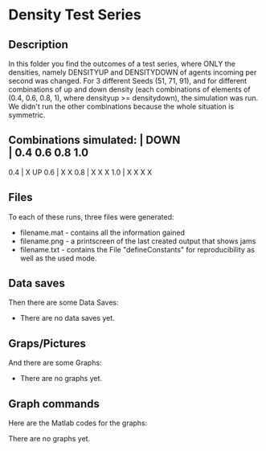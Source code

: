 # Density Test Series

## Description

In this folder you find the outcomes of a test series, where ONLY the densities, namely DENSITYUP and DENSITYDOWN of agents incoming per second was changed. For 3 different Seeds (51, 71, 91), and for different combinations of up and down density (each combinations of elements of (0.4, 0.6, 0.8, 1), where densityup >= densitydown), the simulation was run. We didn't run the other combinations because the whole situation is symmetric.

Combinations simulated:
       |      DOWN      
       | 0.4 0.6 0.8 1.0
------------------------
   0.4 |  X
UP 0.6 |  X   X
   0.8 |  X   X   X
   1.0 |  X   X   X   X

## Files

To each of these runs, three files were generated:
* filename.mat - contains all the information gained
* filename.png - a printscreen of the last created output that shows jams
* filename.txt - contains the File "defineConstants" for reproducibility as well as the used mode.

## Data saves

Then there are some Data Saves:
* There are no data saves yet.

## Graps/Pictures

And there are some Graphs:
* There are no graphs yet.

## Graph commands
Here are the Matlab codes for the graphs:

There are no graphs yet.